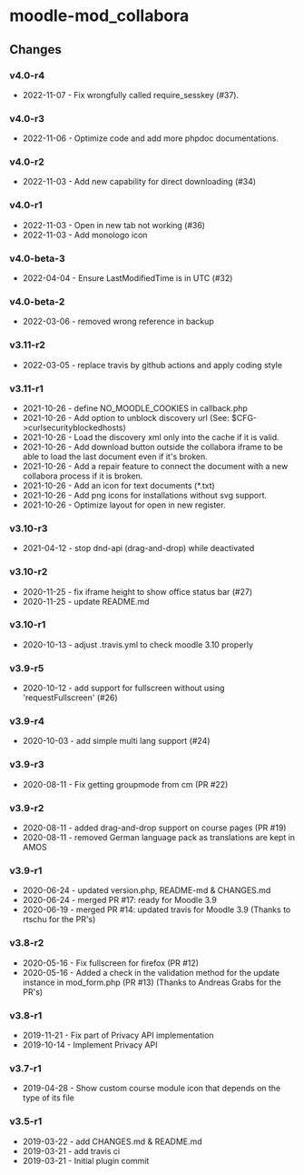 moodle-mod_collabora
====================

Changes
-------

### v4.0-r4

* 2022-11-07 -  Fix wrongfully called require_sesskey (#37).

### v4.0-r3

* 2022-11-06 -  Optimize code and add more phpdoc documentations.

### v4.0-r2

* 2022-11-03 -  Add new capability for direct downloading (#34)

### v4.0-r1

* 2022-11-03 -  Open in new tab not working (#36)
* 2022-11-03 -  Add monologo icon

### v4.0-beta-3

* 2022-04-04 -  Ensure LastModifiedTime is in UTC (#32)

### v4.0-beta-2

* 2022-03-06 - removed wrong reference in backup

### v3.11-r2

* 2022-03-05 - replace travis by github actions and apply coding style

### v3.11-r1

* 2021-10-26 - define NO_MOODLE_COOKIES in callback.php
* 2021-10-26 - Add option to unblock discovery url (See: $CFG->curlsecurityblockedhosts)
* 2021-10-26 - Load the discovery xml only into the cache if it is valid.
* 2021-10-26 - Add download button outside the collabora iframe to be able to load the last document even if it's broken.
* 2021-10-26 - Add a repair feature to connect the document with a new collabora process if it is broken.
* 2021-10-26 - Add an icon for text documents (*.txt)
* 2021-10-26 - Add png icons for installations without svg support.
* 2021-10-26 - Optimize layout for open in new register.

### v3.10-r3

* 2021-04-12 - stop dnd-api (drag-and-drop) while deactivated

### v3.10-r2

* 2020-11-25 - fix iframe height to show office status bar (#27)
* 2020-11-25 - update README.md

### v3.10-r1

* 2020-10-13 - adjust .travis.yml to check moodle 3.10 properly

### v3.9-r5

* 2020-10-12 - add support for fullscreen without using 'requestFullscreen' (#26)

### v3.9-r4

* 2020-10-03 - add simple multi lang support (#24)

### v3.9-r3

* 2020-08-11 - Fix getting groupmode from cm (PR #22)

### v3.9-r2

* 2020-08-11 - added drag-and-drop support on course pages (PR #19)
* 2020-08-11 - removed German language pack as translations are kept in AMOS

### v3.9-r1

* 2020-06-24 - updated version.php, README-md & CHANGES.md
* 2020-06-24 - merged PR #17: ready for Moodle 3.9
* 2020-06-19 - merged PR #14: updated travis for Moodle 3.9 (Thanks to rtschu for the PR's)

### v3.8-r2

* 2020-05-16 - Fix fullscreen for firefox (PR #12)
* 2020-05-16 - Added a check in the validation method for the update instance in mod_form.php (PR #13)
  (Thanks to Andreas Grabs for the PR's)

### v3.8-r1

* 2019-11-21 - Fix part of Privacy API implementation
* 2019-10-14 - Implement Privacy API

### v3.7-r1

* 2019-04-28 - Show custom course module icon that depends on the type of its file

### v3.5-r1

* 2019-03-22 - add CHANGES.md & README.md
* 2019-03-21 - add travis ci
* 2019-03-21 - Initial plugin commit
